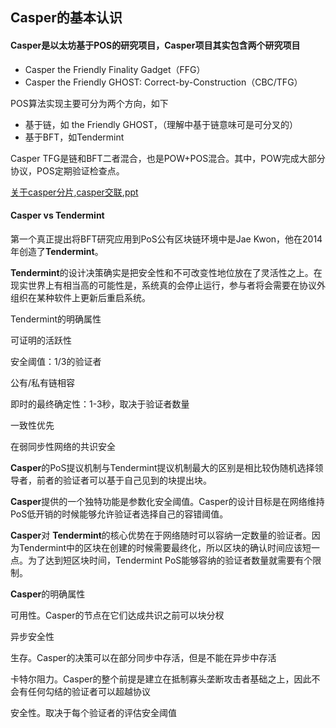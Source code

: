 ## Casper的基本认识



#### Casper是以太坊基于POS的研究项目，Casper项目其实包含两个研究项目

+ Casper the Friendly Finality Gadget（FFG） 
+ Casper the Friendly GHOST: Correct-by-Construction（CBC/TFG）




POS算法实现主要可分为两个方向，如下

+ 基于链，如 the Friendly GHOST，（理解中基于链意味可是可分叉的）
+ 基于BFT，如Tendermint

Casper TFG是链和BFT二者混合，也是POW+POS混合。其中，POW完成大部分协议，POS定期验证检查点。



[关于casper分片](https://ethfans.org/posts/Vitalik-on-the-first-test-of-sharding),[casper交联](https://ethresear.ch/t/cross-links-between-main-chain-and-shards/1860),[ppt](https://ethfans.org/posts/you-want-to-be-casper-sharding-validator)


#### Casper vs Tendermint

第一个真正提出将BFT研究应用到PoS公有区块链环境中是Jae Kwon，他在2014年创造了**Tendermint**。

**Tendermint**的设计决策确实是把安全性和不可改变性地位放在了灵活性之上。在现实世界上有相当高的可能性是，系统真的会停止运行，参与者将会需要在协议外组织在某种软件上更新后重启系统。

Tendermint的明确属性

可证明的活跃性

安全阈值：1/3的验证者

公有/私有链相容

即时的最终确定性：1-3秒，取决于验证者数量

一致性优先

在弱同步性网络的共识安全

**Casper**的PoS提议机制与Tendermint提议机制最大的区别是相比较伪随机选择领导者，前者的验证者可以基于自己见到的块提出块。

**Casper**提供的一个独特功能是参数化安全阈值。Casper的设计目标是在网络维持PoS低开销的时候能够允许验证者选择自己的容错阈值。

**Casper**对 **Tendermint**的核心优势在于网络随时可以容纳一定数量的验证者。因为Tendermint中的区块在创建的时候需要最终化，所以区块的确认时间应该短一点。为了达到短区块时间，Tendermint PoS能够容纳的验证者数量就需要有个限制。

**Casper**的明确属性

可用性。Casper的节点在它们达成共识之前可以块分杈

异步安全性

生存。Casper的决策可以在部分同步中存活，但是不能在异步中存活

卡特尔阻力。Casper的整个前提是建立在抵制寡头垄断攻击者基础之上，因此不会有任何勾结的验证者可以超越协议

安全性。取决于每个验证者的评估安全阈值